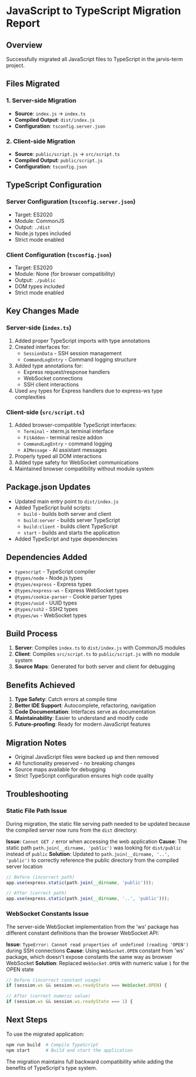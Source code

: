# JavaScript to TypeScript Migration Report

## Overview

Successfully migrated all JavaScript files to TypeScript in the jarvis-term project.

## Files Migrated

### 1. Server-side Migration

- **Source**: `index.js` → `index.ts`
- **Compiled Output**: `dist/index.js`
- **Configuration**: `tsconfig.server.json`

### 2. Client-side Migration

- **Source**: `public/script.js` → `src/script.ts`
- **Compiled Output**: `public/script.js`
- **Configuration**: `tsconfig.json`

## TypeScript Configuration

### Server Configuration (`tsconfig.server.json`)

- Target: ES2020
- Module: CommonJS
- Output: `./dist`
- Node.js types included
- Strict mode enabled

### Client Configuration (`tsconfig.json`)

- Target: ES2020
- Module: None (for browser compatibility)
- Output: `./public`
- DOM types included
- Strict mode enabled

## Key Changes Made

### Server-side (`index.ts`)

1. Added proper TypeScript imports with type annotations
2. Created interfaces for:
    - `SessionData` - SSH session management
    - `CommandLogEntry` - Command logging structure
3. Added type annotations for:
    - Express request/response handlers
    - WebSocket connections
    - SSH client interactions
4. Used `any` types for Express handlers due to express-ws type complexities

### Client-side (`src/script.ts`)

1. Added browser-compatible TypeScript interfaces:
    - `Terminal` - xterm.js terminal interface
    - `FitAddon` - terminal resize addon
    - `CommandLogEntry` - command logging
    - `AIMessage` - AI assistant messages
2. Properly typed all DOM interactions
3. Added type safety for WebSocket communications
4. Maintained browser compatibility without module system

## Package.json Updates

- Updated main entry point to `dist/index.js`
- Added TypeScript build scripts:
    - `build` - builds both server and client
    - `build:server` - builds server TypeScript
    - `build:client` - builds client TypeScript
    - `start` - builds and starts the application
- Added TypeScript and type dependencies

## Dependencies Added

- `typescript` - TypeScript compiler
- `@types/node` - Node.js types
- `@types/express` - Express types
- `@types/express-ws` - Express WebSocket types
- `@types/cookie-parser` - Cookie parser types
- `@types/uuid` - UUID types
- `@types/ssh2` - SSH2 types
- `@types/ws` - WebSocket types

## Build Process

1. **Server**: Compiles `index.ts` to `dist/index.js` with CommonJS modules
2. **Client**: Compiles `src/script.ts` to `public/script.js` with no module system
3. **Source Maps**: Generated for both server and client for debugging

## Benefits Achieved

1. **Type Safety**: Catch errors at compile time
2. **Better IDE Support**: Autocomplete, refactoring, navigation
3. **Code Documentation**: Interfaces serve as documentation
4. **Maintainability**: Easier to understand and modify code
5. **Future-proofing**: Ready for modern JavaScript features

## Migration Notes

- Original JavaScript files were backed up and then removed
- All functionality preserved - no breaking changes
- Source maps available for debugging
- Strict TypeScript configuration ensures high code quality

## Troubleshooting

### Static File Path Issue

During migration, the static file serving path needed to be updated because the compiled server now runs from the `dist` directory:

**Issue**: `Cannot GET /` error when accessing the web application
**Cause**: The static path `path.join(__dirname, 'public')` was looking for `dist/public` instead of `public`
**Solution**: Updated to `path.join(__dirname, '..', 'public')` to correctly reference the public directory from the compiled server location

```typescript
// Before (incorrect path)
app.use(express.static(path.join(__dirname, 'public')));

// After (correct path)
app.use(express.static(path.join(__dirname, '..', 'public')));
```

### WebSocket Constants Issue

The server-side WebSocket implementation from the 'ws' package has different constant definitions than the browser WebSocket API:

**Issue**: `TypeError: Cannot read properties of undefined (reading 'OPEN')` during SSH connections
**Cause**: Using `WebSocket.OPEN` constant from 'ws' package, which doesn't expose constants the same way as browser WebSocket
**Solution**: Replaced `WebSocket.OPEN` with numeric value `1` for the OPEN state

```typescript
// Before (incorrect constant usage)
if (session.ws && session.ws.readyState === WebSocket.OPEN) {

// After (correct numeric value)
if (session.ws && session.ws.readyState === 1) {
```

## Next Steps

To use the migrated application:

```bash
npm run build  # Compile TypeScript
npm start      # Build and start the application
```

The migration maintains full backward compatibility while adding the benefits of TypeScript's type system.
